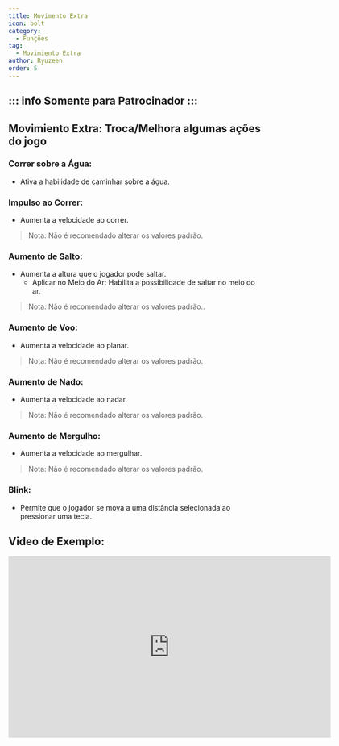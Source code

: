 ```yaml
---
title: Movimento Extra
icon: bolt
category:
  - Funções
tag:
  - Movimiento Extra
author: Ryuzeen
order: 5
---
```

::: info Somente para Patrocinador
:::
---
## Movimiento Extra: Troca/Melhora algumas ações do jogo
### Correr sobre a Água:
- Ativa a habilidade de caminhar sobre a água.
### Impulso ao Correr:
- Aumenta a velocidade ao correr.
> Nota: Não é recomendado alterar os valores padrão.
### Aumento de Salto:
- Aumenta a altura que o jogador pode saltar.
    - Aplicar no Meio do Ar: Habilita a possibilidade de saltar no meio do ar.
> Nota: Não é recomendado alterar os valores padrão..
### Aumento de Voo:
- Aumenta a velocidade ao planar.
> Nota: Não é recomendado alterar os valores padrão.
### Aumento de Nado:
- Aumenta a velocidade ao nadar.
> Nota: Não é recomendado alterar os valores padrão.
### Aumento de Mergulho:
- Aumenta a velocidade ao mergulhar.
> Nota: Não é recomendado alterar os valores padrão.
### Blink:
- Permite que o jogador se mova a uma distância selecionada ao pressionar uma tecla.

## Video de Exemplo:

<div class="iframe-container"><iframe width="640" height="360" src="https://www.youtube.com/embed/wMd9icqhFQg?list=PL5eI1Tb64p56g27qfYk7VuFTz4FK6YrKa" title="Korepi - Extra Movement (Sponsor)" frameborder="0" allow="accelerometer; autoplay; clipboard-write; encrypted-media; gyroscope; picture-in-picture; web-share" allowfullscreen></iframe></div>
